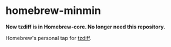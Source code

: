 # homebrew-minmin

**Now tzdiff is in Homebrew-core. No longer need this repository.**

Homebrew's personal tap for [tzdiff](https://github.com/belgianbeer/tzdiff).
